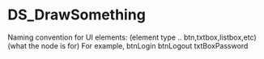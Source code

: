 # DS_DrawSomething

Naming convention for UI elements:
 (element type .. btn,txtbox,listbox,etc) (what the node is for)
 For example,
 btnLogin
 btnLogout
 txtBoxPassword
